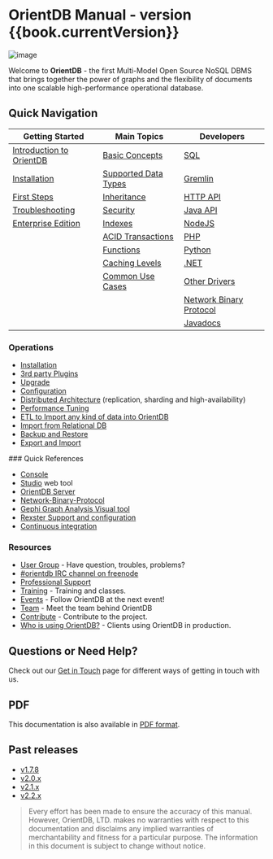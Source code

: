 # OrientDB Manual - version {{book.currentVersion}}

![image](http://www.orientdb.com/images/orientdb_logo_mid.png)

Welcome to **OrientDB** - the first Multi-Model Open Source NoSQL DBMS that brings together the power of graphs and the flexibility of documents into one scalable high-performance operational database.

## Quick Navigation

|Getting Started	|Main Topics    |Developers   |
|-----------------------|---------------|-------------|
|[Introduction to OrientDB](Tutorial-Introduction-to-the-NoSQL-world.md) | [Basic Concepts](datamodeling/Concepts.md)  | [SQL](sql/SQL.md)| 
|[Installation](Tutorial-Installation.md) | [Supported Data Types](general/Types.md) | [Gremlin](gremlin/Gremlin.md) | 
|[First Steps](Tutorial-Introduction-to-the-NoSQL-world.md) | [Inheritance](general/Inheritance.md) | [HTTP API](misc/OrientDB-REST.md) |
|[Troubleshooting](misc/Troubleshooting.md) |[Security](security/Security.md)| [Java API](java/Java-API.md)|
|[Enterprise Edition](ee/Enterprise-Edition.md)| [Indexes](indexing/Indexes.md) | [NodeJS](orientjs/OrientJS.md)|
| | [ACID Transactions](internals/Transactions.md) | [PHP](https://github.com/orientechnologies/PhpOrient) |
| | [Functions](admin/Functions.md) | [Python](https://github.com/orientechnologies/pyorient)|
| | [Caching Levels](internals/Caching.md) | [.NET](https://github.com/orientechnologies/OrientDB-NET.binary) | 
| | [Common Use Cases](legacy/Use-Cases.md) | [Other Drivers](misc/Programming-Language-Bindings.md) |
| | | [Network Binary Protocol](internals/Network-Binary-Protocol.md) |
| | | [Javadocs](http://www.orientechnologies.com/javadoc/latest/) |


### Operations
- [Installation](Tutorial-Installation.md)
- [3rd party Plugins](plugins/Plugins.md)
- [Upgrade](release/Upgrade.md) 
- [Configuration](admin/Configuration.md)
- [Distributed Architecture](distributed/Distributed-Architecture.md) (replication, sharding and high-availability)
- [Performance Tuning](tuning/Performance-Tuning.md)
- [ETL to Import any kind of data into OrientDB](etl/ETL-Introduction.md)
- [Import from Relational DB](admin/Import-From-RDBMS.md)
- [Backup and Restore](admin/Backup-and-Restore.md)
- [Export and Import](admin/Export-and-Import.md)


### Quick References
- [Console](console/README.md)
- [Studio](studio/README.md) web tool
- [OrientDB Server](internals/DB-Server.md)
- [Network-Binary-Protocol](internals/Network-Binary-Protocol.md) 
- [Gephi Graph Analysis Visual tool](plugins/Gephi.md)
- [Rexster Support and configuration](plugins/Rexster.md)
- [Continuous integration](http://helios.orientechnologies.com/)

 
### Resources
- [User Group](https://orientdb.com/active-user-community) - Have question, troubles, problems?
- [#orientdb IRC channel on freenode](http://webchat.freenode.net/?channels=orientdb)
- [Professional Support](https://orientdb.com/support)
- [Training](https://orientdb.com/training) - Training and classes.
- [Events](https://orientdb.com/event) - Follow OrientDB at the next event!
- [Team](https://orientdb.com/team/) - Meet the team behind OrientDB
- [Contribute](misc/Contribute-to-OrientDB.md) - Contribute to the project.
- [Who is using OrientDB?](https://orientdb.com/customers) - Clients using OrientDB in production.


## Questions or Need Help?
Check out our [Get in Touch](misc/Get-in-Touch.md) page for different ways of getting in touch with us. 


## PDF
This documentation is also available in [PDF format](OrientDB-Manual.pdf).


## Past releases
- [v1.7.8](http://orientdb.com/docs/1.7.8/)
- [v2.0.x](http://orientdb.com/docs/2.0/)
- [v2.1.x](http://orientdb.com/docs/2.1/)
- [v2.2.x](http://orientdb.com/docs/2.2/)


>Every effort has been made to ensure the accuracy of this manual. However, OrientDB, LTD. makes no warranties with respect to this documentation and disclaims any implied warranties of merchantability and fitness for a particular purpose. The information in this document is subject to change without notice.
